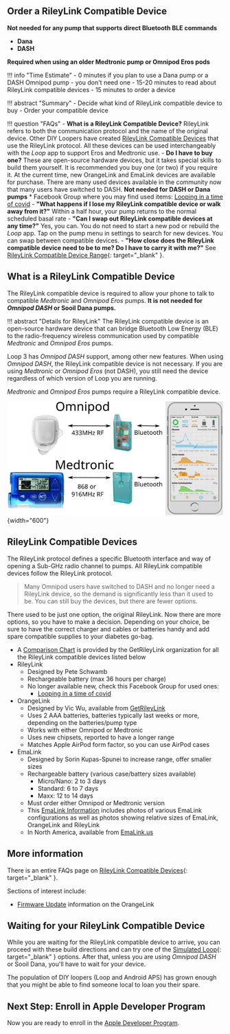 ## Order a RileyLink Compatible Device

**Not needed for any pump that supports direct Bluetooth BLE commands**

* **Dana**
* **DASH**

**Required when using an older Medtronic pump or Omnipod Eros pods**

!!! info "Time Estimate"
    - 0 minutes if you plan to use a Dana pump or a DASH Omnipod pump - you don't need one
    - 15-20 minutes to read about RileyLink compatible devices
    - 15 minutes to order a device

!!! abstract "Summary"
    - Decide what kind of RileyLink compatible device to buy
    - Order your compatible device

!!! question "FAQs"
    - **What is a RileyLink Compatible Device?** RileyLink refers to both the communication protocol and the name of the original device. Other DIY Loopers have created [RileyLink Compatible Devices](rileylink.md#rileylink-compatible-devices) that use the RileyLink protocol. All these devices can be used interchangeably with the *Loop* app to support Eros and Medtronic use.
    - **Do I have to buy one?** These are open-source hardware devices, but it takes special skills to build them yourself. It is recommended you buy one (or two) if you require it. At the current time, new OrangeLink and EmaLink devices are available for purchase. There are many used devices available in the community now that many users have switched to DASH. **Not needed for DASH or Dana pumps**
        * Facebook Group where you may find used items: [Looping in a time of covid](https://www.facebook.com/groups/1087611668259945/)
    - **"What happens if I lose my RileyLink compatible device or walk away from it?"** Within a half hour, your pump returns to the normal scheduled basal rate
    - **"Can I swap out RileyLink compatible devices at any time?"** Yes, you can. You do not need to start a new pod or rebuild the *Loop* app. Tap on the pump menu in settings to search for new devices. You can swap between compatible devices.
    - **"How close does the RileyLink compatible device need to be to me? Do I have to carry it with me?"** See [RileyLink Compatible Device Range](../faqs/rileylink-faqs.md#range){: target="_blank" }.


## What is a RileyLink Compatible Device

The RileyLink compatible device is required to allow your phone to talk to compatible *Medtronic* and *Omnipod Eros* pumps. **It is not needed for *Omnipod DASH* or Sooil Dana pumps.**

!!! abstract "Details for RileyLink"
    The RileyLink compatible device is an open-source hardware device that can bridge Bluetooth Low Energy (BLE) to the radio-frequency wireless communication used by compatible *Medtronic* and *Omnipod Eros* pumps.

Loop 3 has *Omnipod DASH* support, among other new features. When using *Omnipod DASH*, the RileyLink compatible device is not necessary.  If you are using *Medtronic* or *Omnipod Eros* (not DASH), you still need the device regardless of which version of Loop you are running.

*Medtronic* and *Omnipod Eros* pumps require a RileyLink compatible device.

![Omnipod Eros or Medtronic pump communicating through RileyLink to phone running Loop app](img/rileylink-comm-pod-mmt.svg){width="600"}


## RileyLink Compatible Devices

The RileyLink protocol defines a specific Bluetooth interface and way of opening a Sub-GHz radio channel to pumps. All RileyLink compatible devices follow the RileyLink protocol.

> Many Omnipod users have switched to DASH and no longer need a RileyLink device, so the demand is significantly less than it used to be. You can still buy the devices, but there are fewer options.

There used to be just one option, the original RileyLink. Now there are more options, so you have to make a decision. Depending on your choice, be sure to have the correct charger and cables or batteries handy and add spare compatible supplies to your diabetes go-bag.

- A [Comparison Chart](https://getrileylink.org/rileylink-compatible-hardware-comparison-chart?fbclid=IwAR2vHbOzla-zmM-cSp4NkOB_23k3spgnaYvCIGRcACcIQ25FJAU_7HRkH2A) is provided by the GetRileyLink organization for all the RileyLink compatible devices listed below
- RileyLink
    - Designed by Pete Schwamb
    - Rechargeable battery (max 36 hours per charge)
    - No longer available new, check this Facebook Group for used ones:
        * [Looping in a time of covid](https://www.facebook.com/groups/1087611668259945/)
- OrangeLink
    - Designed by Vic Wu, available from [GetRileyLink](https://getrileylink.org)
    - Uses 2 AAA batteries, batteries typically last weeks or more, depending on the batteries/pump type
    - Works with either Omnipod or Medtronic
    - Uses new chipsets, reported to have a longer range
    - Matches Apple AirPod form factor, so you can use AirPod cases
- EmaLink
    - Designed by Sorin Kupas-Spunei to increase range, offer smaller sizes
    - Rechargeable battery (various case/battery sizes available)
        - Micro/Nano: 2 to 3 days
        - Standard: 6 to 7 days
        - Maxx: 12 to 14 days
    - Must order either Omnipod or Medtronic version
    - This [EmaLink Information](https://github.com/sks01/EmaLink#emalink) includes photos of various EmaLink configurations as well as photos showing relative sizes of EmaLink, OrangeLink and RileyLink
    - In North America, available from [EmaLink.us](https://www.emalink.us)

## More information

There is an entire FAQs page on [RileyLink Compatible Devices](../faqs/rileylink-faqs.md){: target="_blank" }.

Sections of interest include:

* [Firmware Update](../faqs/rileylink-faqs.md#orangelink-firmware) information on the OrangeLink

## Waiting for your RileyLink Compatible Device

While you are waiting for the RileyLink compatible device to arrive, you can proceed with these build directions and can try one of the [Simulated Loop](../version/simulator.md){: target="_blank" } options. After that, unless you are using *Omnipod DASH* or Sooil Dana, you'll have to wait for your device.

The population of DIY loopers (Loop and Android APS) has grown enough that you might be able to find someone local to loan you their spare.

## Next Step: Enroll in Apple Developer Program

Now you are ready to enroll in the [Apple Developer Program](apple-developer.md).
